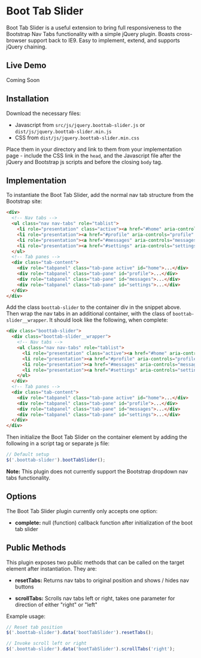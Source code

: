 # Boot Tab Slider

Boot Tab Slider is a useful extension to bring full responsiveness to the Bootstrap Nav Tabs functionality with a simple jQuery plugin. Boasts cross-browser support back to IE9. Easy to implement, extend, and supports jQuery chaining.

## Live Demo

Coming Soon

## Installation

Download the necessary files:

* Javascript from `src/js/jquery.boottab-slider.js` or `dist/js/jquery.boottab-slider.min.js`
* CSS from `dist/js/jquery.boottab-slider.min.css`

Place them in your directory and link to them from your implementation page - include the CSS link in the `head`, and the Javascript file after the jQuery and Bootstrap js scripts and before the closing `body` tag.

## Implementation

To instantiate the Boot Tab Slider, add the normal nav tab structure from the Bootstrap site:

```html
<div>
  <!-- Nav tabs -->
  <ul class="nav nav-tabs" role="tablist">
    <li role="presentation" class="active"><a href="#home" aria-controls="home" role="tab" data-toggle="tab">Home</a></li>
    <li role="presentation"><a href="#profile" aria-controls="profile" role="tab" data-toggle="tab">Profile</a></li>
    <li role="presentation"><a href="#messages" aria-controls="messages" role="tab" data-toggle="tab">Messages</a></li>
    <li role="presentation"><a href="#settings" aria-controls="settings" role="tab" data-toggle="tab">Settings</a></li>
  </ul>
  <!-- Tab panes -->
  <div class="tab-content">
    <div role="tabpanel" class="tab-pane active" id="home">...</div>
    <div role="tabpanel" class="tab-pane" id="profile">...</div>
    <div role="tabpanel" class="tab-pane" id="messages">...</div>
    <div role="tabpanel" class="tab-pane" id="settings">...</div>
  </div>
</div>
```

Add the class `boottab-slider` to the container div in the snippet above. Then wrap the nav tabs in an additional container, with the class of `boottab-slider__wrapper`. It should look like the following, when complete:

```html
<div class="boottab-slider">
  <div class="boottab-slider__wrapper">
    <!-- Nav tabs -->
    <ul class="nav nav-tabs" role="tablist">
      <li role="presentation" class="active"><a href="#home" aria-controls="home" role="tab" data-toggle="tab">Home</a></li>
      <li role="presentation"><a href="#profile" aria-controls="profile" role="tab" data-toggle="tab">Profile</a></li>
      <li role="presentation"><a href="#messages" aria-controls="messages" role="tab" data-toggle="tab">Messages</a></li>
      <li role="presentation"><a href="#settings" aria-controls="settings" role="tab" data-toggle="tab">Settings</a></li>
    </ul>
  </div>
  <!-- Tab panes -->
  <div class="tab-content">
    <div role="tabpanel" class="tab-pane active" id="home">...</div>
    <div role="tabpanel" class="tab-pane" id="profile">...</div>
    <div role="tabpanel" class="tab-pane" id="messages">...</div>
    <div role="tabpanel" class="tab-pane" id="settings">...</div>
  </div>
</div>
```

Then initialize the Boot Tab Slider on the container element by adding the following in a script tag or separate js file:

```javascript
// Default setup
$('.boottab-slider').bootTabSlider();
```

**Note:** This plugin does not currently support the Bootstrap dropdown nav tabs functionality.

## Options

The Boot Tab Slider plugin currently only accepts one option:

* **complete:** null (function) callback function after initialization of the boot tab slider

## Public Methods

This plugin exposes two public methods that can be called on the target element after instantiation. They are:

* **resetTabs:** Returns nav tabs to original position and shows / hides nav buttons

* **scrollTabs:** Scrolls nav tabs left or right, takes one parameter for direction of either "right" or "left"

Example usage:

```javascript
// Reset tab position
$('.boottab-slider').data('bootTabSlider').resetTabs();

// Invoke scroll left or right
$('.boottab-slider').data('bootTabSlider').scrollTabs('right');
```
